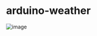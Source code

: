 # arduino-weather

![image](https://github.com/mahoneybj/arduino-weather/assets/65274137/b06cbdd3-c2a3-44c0-b569-03e52093989a)
